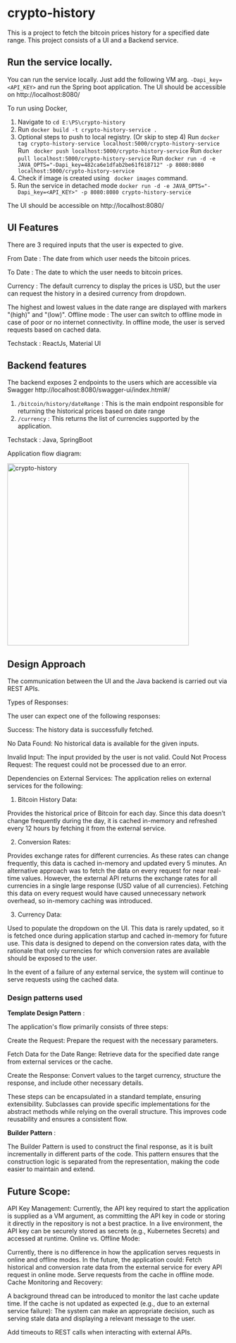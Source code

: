 # crypto-history

This is a project to fetch the bitcoin prices history for a specified date range.
This project consists of a UI and a Backend service.

## Run the service locally.

You can run the service locally.
Just add the following VM arg. ```-Dapi_key=<API_KEY>```
and run the Spring boot application.
The UI should be accessible on http://localhost:8080/

To run using Docker,
1. Navigate to ``` cd E:\PS\crypto-history ```
2. Run ``` docker build -t crypto-history-service . ```
3. Optional steps to push to local registry. (Or skip to step 4)
  Run ``` docker tag crypto-history-service localhost:5000/crypto-history-service ```
  Run ``` docker push localhost:5000/crypto-history-service```
  Run ``` docker pull localhost:5000/crypto-history-service ```
  Run ```docker run -d -e JAVA_OPTS="-Dapi_key=482ca6e1dfab2be61f618712" -p 8080:8080 localhost:5000/crypto-history-service```
4. Check if image is created using ``` docker images``` command.
5. Run the service in detached mode ``` docker run -d -e JAVA_OPTS="-Dapi_key=<API_KEY>" -p 8080:8080 crypto-history-service ```

The UI should be accessible on http://localhost:8080/

## UI Features
There are 3 required inputs that the user is expected to give.

From Date : The date from which user needs the bitcoin prices.

To Date : The date to which the user needs to bitcoin prices.

Currency : The default currency to display the prices is USD, but the user can request the history in a desired currency from dropdown.

The highest and lowest values in the date range are displayed with markers "(high)" and "(low)".
Offline mode : The user can switch to offline mode in case of poor or no internet connectivity. In offline mode, the user is served requests based on cached data.

Techstack : ReactJs, Material UI

## Backend features
The backend exposes 2 endpoints to the users which are accessible via Swagger http://localhost:8080/swagger-ui/index.html#/
1. ```/bitcoin/history/dateRange``` : This is the main endpoint responsible for returning the historical prices based on date range
2. ```/currency``` : This returns the list of currencies supported by the application.

Techstack : Java, SpringBoot

Application flow diagram:

<img width="412" alt="crypto-history" src="https://github.com/user-attachments/assets/f75685f1-b58f-4269-8f09-3f19a3ce8052" />

## Design Approach

The communication between the UI and the Java backend is carried out via REST APIs.

Types of Responses:

The user can expect one of the following responses:

Success: The history data is successfully fetched.

No Data Found: No historical data is available for the given inputs.

Invalid Input: The input provided by the user is not valid.
Could Not Process Request: The request could not be processed due to an error.

Dependencies on External Services:
The application relies on external services for the following:

1. Bitcoin History Data:

Provides the historical price of Bitcoin for each day.
Since this data doesn’t change frequently during the day, it is cached in-memory and refreshed every 12 hours by fetching it from the external service.

2. Conversion Rates:

Provides exchange rates for different currencies.
As these rates can change frequently, this data is cached in-memory and updated every 5 minutes.
An alternative approach was to fetch the data on every request for near real-time values. However, the external API returns the exchange rates for all currencies in a single large response (USD value of all currencies). Fetching this data on every request would have caused unnecessary network overhead, so in-memory caching was introduced.

3. Currency Data:

Used to populate the dropdown on the UI.
This data is rarely updated, so it is fetched once during application startup and cached in-memory for future use.
This data is designed to depend on the conversion rates data, with the rationale that only currencies for which conversion rates are available should be exposed to the user.

In the event of a failure of any external service, the system will continue to serve requests using the cached data.

### Design patterns used

**Template Design Pattern** :

The application's flow primarily consists of three steps:

Create the Request: Prepare the request with the necessary parameters.

Fetch Data for the Date Range: Retrieve data for the specified date range from external services or the cache.

Create the Response: Convert values to the target currency, structure the response, and include other necessary details.

These steps can be encapsulated in a standard template, ensuring extensibility. Subclasses can provide specific implementations for the abstract methods while relying on the overall structure. This improves code reusability and ensures a consistent flow.

**Builder Pattern** :

The Builder Pattern is used to construct the final response, as it is built incrementally in different parts of the code. This pattern ensures that the construction logic is separated from the representation, making the code easier to maintain and extend.

## Future Scope:

API Key Management: Currently, the API key required to start the application is supplied as a VM argument, as committing the API key in code or storing it directly in the repository is not a best practice.
In a live environment, the API key can be securely stored as secrets (e.g., Kubernetes Secrets) and accessed at runtime.
Online vs. Offline Mode:

Currently, there is no difference in how the application serves requests in online and offline modes.
In the future, the application could:
Fetch historical and conversion rate data from the external service for every API request in online mode.
Serve requests from the cache in offline mode.
Cache Monitoring and Recovery:

A background thread can be introduced to monitor the last cache update time.
If the cache is not updated as expected (e.g., due to an external service failure):
The system can make an appropriate decision, such as serving stale data and displaying a relevant message to the user.

Add timeouts to REST calls when interacting with external APIs.



